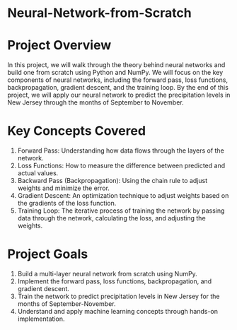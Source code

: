 # Neural-Network-from-Scratch

# Project Overview

In this project, we will walk through the theory behind neural networks and build one from scratch using Python and NumPy. We will focus on the key components of neural networks, including the forward pass, loss functions, backpropagation, gradient descent, and the training loop. By the end of this project, we will apply our neural network to predict the precipitation levels in New Jersey through the months of September to November.

# Key Concepts Covered

1. Forward Pass: Understanding how data flows through the layers of the network.
2. Loss Functions: How to measure the difference between predicted and actual values.
3. Backward Pass (Backpropagation): Using the chain rule to adjust weights and minimize the error.
4. Gradient Descent: An optimization technique to adjust weights based on the gradients of the loss function.
5. Training Loop: The iterative process of training the network by passing data through the network, calculating the loss, and adjusting the weights.

# Project Goals
1. Build a multi-layer neural network from scratch using NumPy.
2. Implement the forward pass, loss functions, backpropagation, and gradient descent.
3. Train the network to predict precipitation levels in New Jersey for the months of September-November.
4. Understand and apply machine learning concepts through hands-on implementation.
